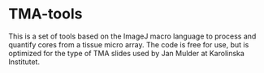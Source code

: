 # TMA-tools
This is a set of tools based on the ImageJ macro language to process and quantify cores from a tissue micro array. The code is free for use, but is optimized for the type of TMA slides used by Jan Mulder at Karolinska Institutet. 
